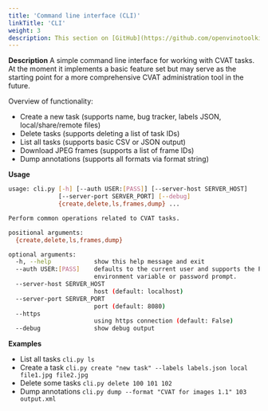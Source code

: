 ```yaml
---
title: 'Command line interface (CLI)'
linkTitle: 'CLI'
weight: 3
description: This section on [GitHub](https://github.com/openvinotoolkit/cvat/tree/develop/utils/cli)
---
```


**Description**
A simple command line interface for working with CVAT tasks. At the moment it
implements a basic feature set but may serve as the starting point for a more
comprehensive CVAT administration tool in the future.

Overview of functionality:

- Create a new task (supports name, bug tracker, labels JSON, local/share/remote files)
- Delete tasks (supports deleting a list of task IDs)
- List all tasks (supports basic CSV or JSON output)
- Download JPEG frames (supports a list of frame IDs)
- Dump annotations (supports all formats via format string)

**Usage**

```bash
usage: cli.py [-h] [--auth USER:[PASS]] [--server-host SERVER_HOST]
              [--server-port SERVER_PORT] [--debug]
              {create,delete,ls,frames,dump} ...

Perform common operations related to CVAT tasks.

positional arguments:
  {create,delete,ls,frames,dump}

optional arguments:
  -h, --help            show this help message and exit
  --auth USER:[PASS]    defaults to the current user and supports the PASS
                        environment variable or password prompt.
  --server-host SERVER_HOST
                        host (default: localhost)
  --server-port SERVER_PORT
                        port (default: 8080)
  --https
                        using https connection (default: False)
  --debug               show debug output
```

**Examples**

- List all tasks
  `cli.py ls`
- Create a task
  `cli.py create "new task" --labels labels.json local file1.jpg file2.jpg`
- Delete some tasks
  `cli.py delete 100 101 102`
- Dump annotations
  `cli.py dump --format "CVAT for images 1.1" 103 output.xml`
